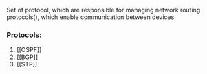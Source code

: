 Set of protocol, which are responsible for managing network routing protocols(), which enable communication between devices

### Protocols:
1) [[OSPF]]
2) [[BGP]]
3) [[STP]]
